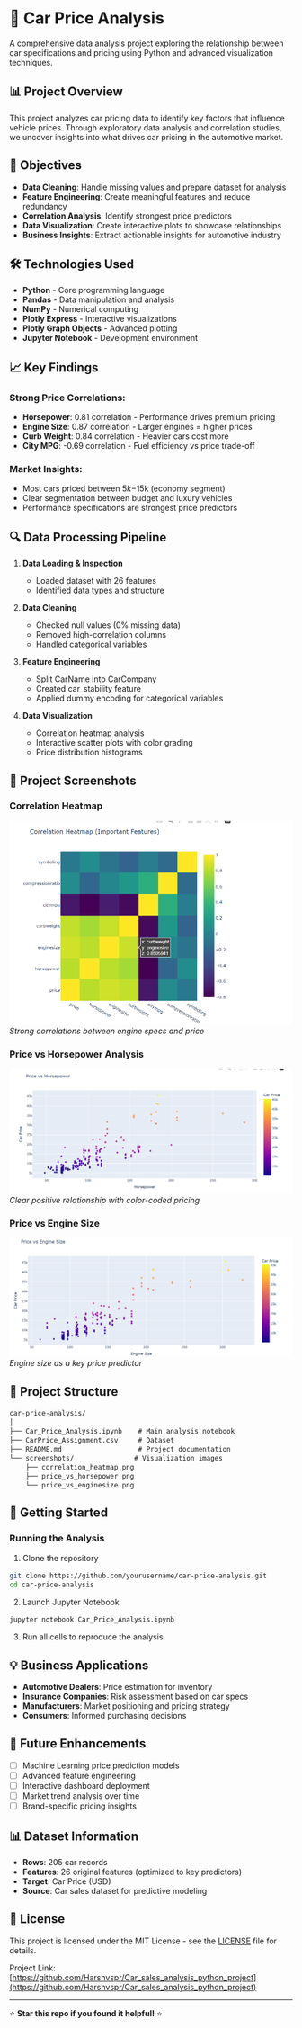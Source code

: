 # 🚗 Car Price Analysis

A comprehensive data analysis project exploring the relationship between car specifications and pricing using Python and advanced visualization techniques.

## 📊 Project Overview

This project analyzes car pricing data to identify key factors that influence vehicle prices. Through exploratory data analysis and correlation studies, we uncover insights into what drives car pricing in the automotive market.

## 🎯 Objectives

- **Data Cleaning**: Handle missing values and prepare dataset for analysis
- **Feature Engineering**: Create meaningful features and reduce redundancy
- **Correlation Analysis**: Identify strongest price predictors
- **Data Visualization**: Create interactive plots to showcase relationships
- **Business Insights**: Extract actionable insights for automotive industry

## 🛠️ Technologies Used

- **Python** - Core programming language
- **Pandas** - Data manipulation and analysis
- **NumPy** - Numerical computing
- **Plotly Express** - Interactive visualizations
- **Plotly Graph Objects** - Advanced plotting
- **Jupyter Notebook** - Development environment

## 📈 Key Findings

### Strong Price Correlations:
- **Horsepower**: 0.81 correlation - Performance drives premium pricing
- **Engine Size**: 0.87 correlation - Larger engines = higher prices
- **Curb Weight**: 0.84 correlation - Heavier cars cost more
- **City MPG**: -0.69 correlation - Fuel efficiency vs price trade-off

### Market Insights:
- Most cars priced between $5k-$15k (economy segment)
- Clear segmentation between budget and luxury vehicles
- Performance specifications are strongest price predictors

## 🔍 Data Processing Pipeline

1. **Data Loading & Inspection**
   - Loaded dataset with 26 features
   - Identified data types and structure

2. **Data Cleaning**
   - Checked null values (0% missing data)
   - Removed high-correlation columns
   - Handled categorical variables

3. **Feature Engineering**
   - Split CarName into CarCompany
   - Created car_stability feature
   - Applied dummy encoding for categorical variables

4. **Data Visualization**
   - Correlation heatmap analysis
   - Interactive scatter plots with color grading
   - Price distribution histograms

## 📸 Project Screenshots

### Correlation Heatmap
![Correlation Matrix](https://github.com/Harshvspr/Car_sales_analysis_python_project/blob/main/Screenshot%202025-06-25%20193830.png)
*Strong correlations between engine specs and price*

### Price vs Horsepower Analysis
![Price vs Horsepower](https://github.com/Harshvspr/Car_sales_analysis_python_project/blob/main/price%20vs%20horsepower.png)
*Clear positive relationship with color-coded pricing*

### Price vs Engine Size
![Price vs Engine Size](https://github.com/Harshvspr/Car_sales_analysis_python_project/blob/main/Screenshot%202025-06-25%20213240.png)
*Engine size as a key price predictor*

## 📁 Project Structure

```
car-price-analysis/
│
├── Car_Price_Analysis.ipynb    # Main analysis notebook
├── CarPrice_Assignment.csv     # Dataset
├── README.md                   # Project documentation
└── screenshots/               # Visualization images
    ├── correlation_heatmap.png
    ├── price_vs_horsepower.png
    └── price_vs_enginesize.png
```

## 🚀 Getting Started

### Running the Analysis
1. Clone the repository
```bash
git clone https://github.com/yourusername/car-price-analysis.git
cd car-price-analysis
```

2. Launch Jupyter Notebook
```bash
jupyter notebook Car_Price_Analysis.ipynb
```

3. Run all cells to reproduce the analysis

## 💡 Business Applications

- **Automotive Dealers**: Price estimation for inventory
- **Insurance Companies**: Risk assessment based on car specs
- **Manufacturers**: Market positioning and pricing strategy
- **Consumers**: Informed purchasing decisions

## 🔮 Future Enhancements

- [ ] Machine Learning price prediction models
- [ ] Advanced feature engineering
- [ ] Interactive dashboard deployment
- [ ] Market trend analysis over time
- [ ] Brand-specific pricing insights

## 📊 Dataset Information

- **Rows**: 205 car records
- **Features**: 26 original features (optimized to key predictors)
- **Target**: Car Price (USD)
- **Source**: Car sales dataset for predictive modeling

## 📄 License

This project is licensed under the MIT License - see the [LICENSE](LICENSE) file for details.

Project Link: [https://github.com/Harshvspr/Car_sales_analysis_python_project](https://github.com/Harshvspr/Car_sales_analysis_python_project)

---

⭐ **Star this repo if you found it helpful!** ⭐
